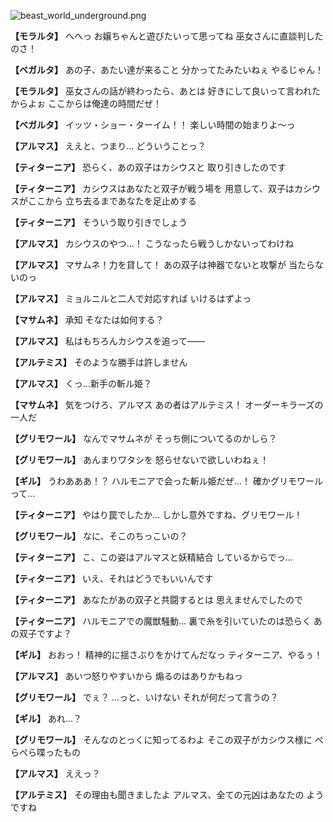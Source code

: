 
![beast_world_underground.png](../images/backgrounds/beast_world_underground.png)

**【モラルタ】**
へへっ
お嬢ちゃんと遊びたいって思ってね
巫女さんに直談判したのさ！

**【ベガルタ】**
あの子、あたい達が来ること
分かってたみたいねぇ
やるじゃん！

**【モラルタ】**
巫女さんの話が終わったら、あとは
好きにして良いって言われたからよぉ
ここからは俺達の時間だぜ！

**【ベガルタ】**
イッツ・ショー・ターイム！！
楽しい時間の始まりよ～っ

**【アルマス】**
ええと、つまり…
どういうことっ？

**【ティターニア】**
恐らく、あの双子はカシウスと
取り引きしたのです

**【ティターニア】**
カシウスはあなたと双子が戦う場を
用意して、双子はカシウスがここから
立ち去るまであなたを足止めする

**【ティターニア】**
そういう取り引きでしょう

**【アルマス】**
カシウスのやつ…！
こうなったら戦うしかないってわけね

**【アルマス】**
マサムネ！力を貸して！
あの双子は神器でないと攻撃が
当たらないのっ

**【アルマス】**
ミョルニルと二人で対応すれば
いけるはずよっ

**【マサムネ】**
承知
そなたは如何する？

**【アルマス】**
私はもちろんカシウスを追って――

**【アルテミス】**
そのような勝手は許しません

**【アルマス】**
くっ…新手の斬ル姫？

**【マサムネ】**
気をつけろ、アルマス
あの者はアルテミス！
オーダーキラーズの一人だ

**【グリモワール】**
なんでマサムネが
そっち側についてるのかしら？

**【グリモワール】**
あんまりワタシを
怒らせないで欲しいわねぇ！

**【ギル】**
うわあああ！？
ハルモニアで会った斬ル姫だぜ…！
確かグリモワールって…

**【ティターニア】**
やはり罠でしたか…
しかし意外ですね、グリモワール！

**【グリモワール】**
なに、そこのちっこいの？

**【ティターニア】**
こ、この姿はアルマスと妖精結合
しているからでっ…

**【ティターニア】**
いえ、それはどうでもいいんです

**【ティターニア】**
あなたがあの双子と共闘するとは
思えませんでしたので

**【ティターニア】**
ハルモニアでの魔獣騒動…
裏で糸を引いていたのは恐らく
あの双子ですよ？

**【ギル】**
おおっ！
精神的に揺さぶりをかけてんだなっ
ティターニア、やるぅ！

**【アルマス】**
あいつ怒りやすいから
煽るのはありかもねっ

**【グリモワール】**
でぇ？
…っと、いけない
それが何だって言うの？

**【ギル】**
あれ…？

**【グリモワール】**
そんなのとっくに知ってるわよ
そこの双子がカシウス様に
ぺらぺら喋ったもの

**【アルマス】**
ええっ？

**【アルテミス】**
その理由も聞きましたよ
アルマス、全ての元凶はあなたの
ようですね